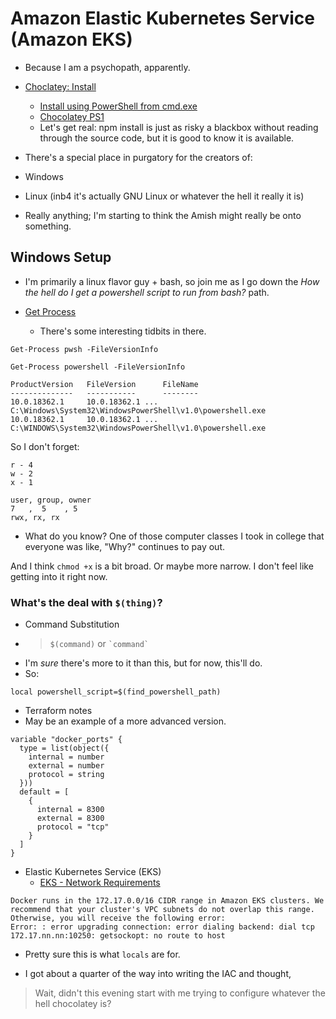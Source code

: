 # Amazon Elastic Kubernetes Service (Amazon EKS)

- Because I am a psychopath, apparently.

- [Choclatey: Install](https://chocolatey.org/install)
    - [Install using PowerShell from cmd.exe](https://chocolatey.org/courses/installation/installing?method=install-using-powershell-from-cmdexe)
    - [Chocolatey PS1](https://chocolatey.org/install.ps1)
    - Let's get real: npm install is just as risky a blackbox without reading through the source code, but it is good to know it is available.

- There's a special place in purgatory for the creators of:
- Windows
- Linux (inb4 it's actually GNU Linux or whatever the hell it really it is)
- Really anything; I'm starting to think the Amish might really be onto something.


## Windows Setup
- I'm primarily a linux flavor guy + bash, so join me as I go down the _How the hell do I get a powershell script to run from bash?_ path.

- [Get Process](https://docs.microsoft.com/en-us/powershell/module/microsoft.powershell.management/get-process?view=powershell-6)
    - There's some interesting tidbits in there.

```
Get-Process pwsh -FileVersionInfo
```
```
Get-Process powershell -FileVersionInfo

ProductVersion   FileVersion      FileName
--------------   -----------      --------
10.0.18362.1     10.0.18362.1 ... C:\Windows\System32\WindowsPowerShell\v1.0\powershell.exe
10.0.18362.1     10.0.18362.1 ... C:\WINDOWS\System32\WindowsPowerShell\v1.0\powershell.exe
```

So I don't forget:
```
r - 4
w - 2
x - 1
```
```
user, group, owner
7   ,  5    , 5
rwx, rx, rx
```
- What do you know? One of those computer classes I took in college that everyone was like, "Why?" continues to pay out.

And I think `chmod +x` is a bit broad. Or maybe more narrow. I don't feel like getting into it right now.

### What's the deal with `$(thing)`?
- Command Substitution
- > `$(command)` or `` `command` ``
- I'm _sure_ there's more to it than this, but for now, this'll do.
- So:
```
local powershell_script=$(find_powershell_path)
```

- Terraform notes
- May be an example of a more advanced version.
```
variable "docker_ports" {
  type = list(object({
    internal = number
    external = number
    protocol = string
  }))
  default = [
    {
      internal = 8300
      external = 8300
      protocol = "tcp"
    }
  ]
}

```


- Elastic Kubernetes Service (EKS)
  - [EKS - Network Requirements](https://docs.aws.amazon.com/eks/latest/userguide/network_reqs.html)

```
Docker runs in the 172.17.0.0/16 CIDR range in Amazon EKS clusters. We recommend that your cluster's VPC subnets do not overlap this range. Otherwise, you will receive the following error:
Error: : error upgrading connection: error dialing backend: dial tcp 172.17.nn.nn:10250: getsockopt: no route to host
```

- Pretty sure this is what `locals` are for.

- I got about a quarter of the way into writing the IAC and thought,
> Wait, didn't this evening start with me trying to configure whatever the hell chocolatey is?